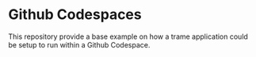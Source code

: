 # Github Codespaces

This repository provide a base example on how a trame application could be setup to run within a Github Codespace.
